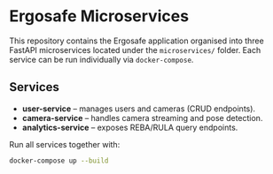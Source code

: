 # Ergosafe Microservices

This repository contains the Ergosafe application organised into three
FastAPI microservices located under the `microservices/` folder. Each service
can be run individually via `docker-compose`.

## Services

- **user-service** – manages users and cameras (CRUD endpoints).
- **camera-service** – handles camera streaming and pose detection.
- **analytics-service** – exposes REBA/RULA query endpoints.

Run all services together with:

```bash
docker-compose up --build
```
